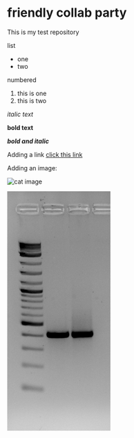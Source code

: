 # friendly collab party

This is my test repository

list
* one
* two

numbered
1. this is one
2. this is two

*italic text*

**bold text**

***bold and italic*** 


Adding a link
[click this link](https://guides.github.com/pdfs/markdown-cheatsheet-online.pdf)


Adding an image:

![cat image](https://thumbs.dreamstime.com/b/cute-cat-baby-pets-50602488.jpg)

![super duper gel pic](./IM001793.Tif)

